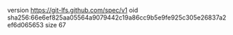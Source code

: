 version https://git-lfs.github.com/spec/v1
oid sha256:66e6ef825aa05564a9079442c19a86cc9b5e9fe925c305e26837a2ef6d065653
size 67
